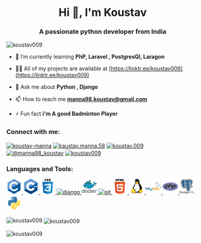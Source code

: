 <h1 align="center">Hi 👋, I'm Koustav</h1>
<h3 align="center">A passionate python developer from India</h3>

<p align="left"> <img src="https://komarev.com/ghpvc/?username=koustav009&label=Profile%20views&color=0e75b6&style=flat" alt="koustav009" /> </p>

- 🌱 I’m currently learning **PhP, Laravel , PostgresQl, Laragon**

- 👨‍💻 All of my projects are available at [https://linktr.ee/koustav009](https://linktr.ee/koustav009)

- 💬 Ask me about **Python , Django**

- 📫 How to reach me **manna98.koustav@gmail.com**

- ⚡ Fun fact **i'm A good Badminton Player**

<h3 align="left">Connect with me:</h3>
<p align="left">
<a href="https://linkedin.com/in/koustav-manna" target="blank"><img align="center" src="https://raw.githubusercontent.com/rahuldkjain/github-profile-readme-generator/master/src/images/icons/Social/linked-in-alt.svg" alt="koustav-manna" height="30" width="40" /></a>
<a href="https://fb.com/kaustav.manna.58" target="blank"><img align="center" src="https://raw.githubusercontent.com/rahuldkjain/github-profile-readme-generator/master/src/images/icons/Social/facebook.svg" alt="kaustav.manna.58" height="30" width="40" /></a>
<a href="https://instagram.com/koustav.009" target="blank"><img align="center" src="https://raw.githubusercontent.com/rahuldkjain/github-profile-readme-generator/master/src/images/icons/Social/instagram.svg" alt="koustav.009" height="30" width="40" /></a>
<a href="https://www.hackerrank.com/@manna98_koustav" target="blank"><img align="center" src="https://raw.githubusercontent.com/rahuldkjain/github-profile-readme-generator/master/src/images/icons/Social/hackerrank.svg" alt="@manna98_koustav" height="30" width="40" /></a>
<a href="https://auth.geeksforgeeks.org/user/koustav009" target="blank"><img align="center" src="https://raw.githubusercontent.com/rahuldkjain/github-profile-readme-generator/master/src/images/icons/Social/geeks-for-geeks.svg" alt="koustav009" height="30" width="40" /></a>
</p>

<h3 align="left">Languages and Tools:</h3>
<p align="left"> <a href="https://www.cprogramming.com/" target="_blank" rel="noreferrer"> <img src="https://raw.githubusercontent.com/devicons/devicon/master/icons/c/c-original.svg" alt="c" width="40" height="40"/> </a> <a href="https://www.w3schools.com/cpp/" target="_blank" rel="noreferrer"> <img src="https://raw.githubusercontent.com/devicons/devicon/master/icons/cplusplus/cplusplus-original.svg" alt="cplusplus" width="40" height="40"/> </a> <a href="https://www.w3schools.com/css/" target="_blank" rel="noreferrer"> <img src="https://raw.githubusercontent.com/devicons/devicon/master/icons/css3/css3-original-wordmark.svg" alt="css3" width="40" height="40"/> </a> <a href="https://www.djangoproject.com/" target="_blank" rel="noreferrer"> <img src="https://cdn.worldvectorlogo.com/logos/django.svg" alt="django" width="40" height="40"/> </a> <a href="https://www.docker.com/" target="_blank" rel="noreferrer"> <img src="https://raw.githubusercontent.com/devicons/devicon/master/icons/docker/docker-original-wordmark.svg" alt="docker" width="40" height="40"/> </a> <a href="https://git-scm.com/" target="_blank" rel="noreferrer"> <img src="https://www.vectorlogo.zone/logos/git-scm/git-scm-icon.svg" alt="git" width="40" height="40"/> </a> <a href="https://www.w3.org/html/" target="_blank" rel="noreferrer"> <img src="https://raw.githubusercontent.com/devicons/devicon/master/icons/html5/html5-original-wordmark.svg" alt="html5" width="40" height="40"/> </a> <a href="https://www.linux.org/" target="_blank" rel="noreferrer"> <img src="https://raw.githubusercontent.com/devicons/devicon/master/icons/linux/linux-original.svg" alt="linux" width="40" height="40"/> </a> <a href="https://www.mysql.com/" target="_blank" rel="noreferrer"> <img src="https://raw.githubusercontent.com/devicons/devicon/master/icons/mysql/mysql-original-wordmark.svg" alt="mysql" width="40" height="40"/> </a> <a href="https://www.php.net" target="_blank" rel="noreferrer"> <img src="https://raw.githubusercontent.com/devicons/devicon/master/icons/php/php-original.svg" alt="php" width="40" height="40"/> </a> <a href="https://www.postgresql.org" target="_blank" rel="noreferrer"> <img src="https://raw.githubusercontent.com/devicons/devicon/master/icons/postgresql/postgresql-original-wordmark.svg" alt="postgresql" width="40" height="40"/> </a> <a href="https://www.python.org" target="_blank" rel="noreferrer"> <img src="https://raw.githubusercontent.com/devicons/devicon/master/icons/python/python-original.svg" alt="python" width="40" height="40"/> </a> </p>

<p><img align="left" src="https://github-readme-stats.vercel.app/api/top-langs?username=koustav009&show_icons=true&locale=en&layout=compact" alt="koustav009" /></p>

<p>&nbsp;<img align="center" src="https://github-readme-stats.vercel.app/api?username=koustav009&show_icons=true&locale=en" alt="koustav009" /></p>

<p><img align="center" src="https://github-readme-streak-stats.herokuapp.com/?user=koustav009&" alt="koustav009" /></p>


